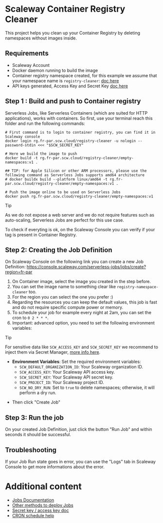 # Scaleway Container Registry Cleaner

This project helps you clean up your Container Registry by deleting namespaces without images inside.

## Requirements

- Scaleway Account
- Docker daemon running to build the image
- Container registry namespace created, for this example we assume that your namespace name is `registry-cleaner`: [doc here](https://www.scaleway.com/en/docs/containers/container-registry/how-to/create-namespace/)
- API keys generated, Access Key and Secret Key [doc here](https://www.scaleway.com/en/docs/iam/how-to/create-api-keys/)

## Step 1 : Build and push to Container registry

Serverless Jobs, like Serverless Containers (which are suited for HTTP applications), works
with containers. So first, use your terminal reach this folder and run the following commands:

```shell
# First command is to login to container registry, you can find it in Scaleway console
docker login rg.fr-par.scw.cloud/registry-cleaner -u nologin --password-stdin <<< "$SCW_SECRET_KEY"

# Here we build the image to push
docker build -t rg.fr-par.scw.cloud/registry-cleaner/empty-namespaces:v1 .

## TIP: for Apple Silicon or other ARM processors, please use the following command as Serverless Jobs supports amd64 architecture
# docker buildx build --platform linux/amd64 -t rg.fr-par.scw.cloud/registry-cleaner/empty-namespaces:v1 .

# Push the image online to be used on Serverless Jobs
docker push rg.fr-par.scw.cloud/registry-cleaner/empty-namespaces:v1
```

> [!TIP]
> As we do not expose a web server and we do not require features such as auto-scaling, Serverless Jobs are perfect for this use case.

To check if everyting is ok, on the Scaleway Console you can verify if your tag is present in Container Registry.

## Step 2: Creating the Job Definition

On Scaleway Console on the following link you can create a new Job Definition: https://console.scaleway.com/serverless-jobs/jobs/create?region=fr-par

1. On Container image, select the image you created in the step before.
2. You can set the image name to something clear like `registry-namespace-cleaner` too.
3. For the region you can select the one you prefer :)
4. Regarding the resources you can keep the default values, this job is fast and do not require specific compute power or memory.
5. To schedule your job for example every night at 2am, you can set the cron to `0 2 * * *`.
6. Important: advanced option, you need to set the following environment variables:

> [!TIP]
> For sensitive data like `SCW_ACCESS_KEY` and `SCW_SECRET_KEY` we recommend to inject them via Secret Manager, [more info here](https://www.scaleway.com/en/docs/serverless/jobs/how-to/reference-secret-in-job/).

- **Environment Variables**: Set the required environment variables:
  - `SCW_DEFAULT_ORGANIZATION_ID`: Your Scaleway organization ID.
  - `SCW_ACCESS_KEY`: Your Scaleway API access key.
  - `SCW_SECRET_KEY`: Your Scaleway API secret key.
  - `SCW_PROJECT_ID`: Your Scaleway project ID.
  - `SCW_NO_DRY_RUN`: Set to `true` to delete namespaces; otherwise, it will perform a dry run.

* Then click "Create Job"

## Step 3: Run the job

On your created Job Definition, just click the button "Run Job" and within seconds it should be successful.

## Troubleshooting

If your Job Run state goes in error, you can use the "Logs" tab in Scaleway Console to get more informations about the error.

# Additional content

- [Jobs Documentation](https://www.scaleway.com/en/docs/serverless/jobs/how-to/create-job-from-scaleway-registry/)
- [Other methods to deploy Jobs](https://www.scaleway.com/en/docs/serverless/jobs/reference-content/deploy-job/)
- [Secret key / access key doc](https://www.scaleway.com/en/docs/identity-and-access-management/iam/how-to/create-api-keys/)
- [CRON schedule help](https://www.scaleway.com/en/docs/serverless/jobs/reference-content/cron-schedules/)

